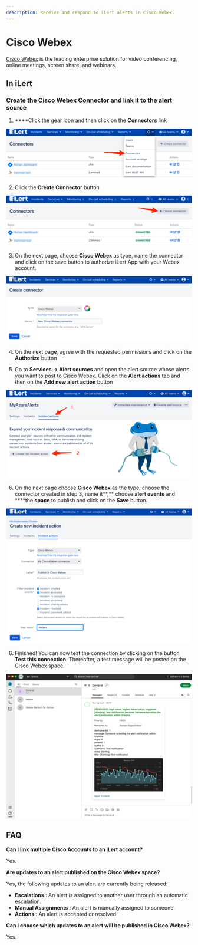 ```yaml
---
description: Receive and respond to iLert alerts in Cisco Webex.
---
```


# Cisco Webex

[Cisco Webex](https://www.webex.com/) is the leading enterprise solution for video conferencing, online meetings, screen share, and webinars.

## In iLert <a id="create-alarm-source"></a>

### Create the Cisco Webex Connector and link it to the alert source

1. ****Click the gear icon and then click on the **Connectors** link

![](../.gitbook/assets/screenshot_16_03_21__15_46.png)

2. Click the **Create Connector** button

![](../.gitbook/assets/screenshot_16_03_21__15_48.png)

3. On the next page, choose **Cisco Webex** as type, name the connector and click on the save button to authorize iLert App with your Webex account.

![](../.gitbook/assets/screenshot_19_03_21__07_50.png)

4. On the next page, agree with the requested permissions and click on the **Authorize** button

5. Go to **Services -&gt; Alert sources** and open the alert source whose alerts you want to post to Cisco Webex. Click on the **Alert actions** tab and then on the **Add new alert action** button

![](../.gitbook/assets/screenshot_16_03_21__16_04.png)

6. On the next page choose **Cisco Webex** as the type, choose the connector created in step 3, name it**,** choose **alert events** and ****the **space** to publish and click on the **Save** button.

![](../.gitbook/assets/screenshot_19_03_21__07_54.png)

6. Finished! You can now test the connection by clicking on the button **Test this connection**. Thereafter, a test message will be posted on the Cisco Webex space.

![](../.gitbook/assets/screenshot_19_03_21__07_21.png)

## FAQ <a id="faq"></a>

**Can I link multiple Cisco Accounts to an iLert account?**

Yes.

**Are updates to an alert published on the Cisco Webex space?**

Yes, the following updates to an alert are currently being released:

* **Escalations** : An alert is assigned to another user through an automatic escalation.
* **Manual Assignments** : An alert is manually assigned to someone.
* **Actions** : An alert is accepted or resolved.

**Can I choose which updates to an alert will be published in Cisco Webex?**

Yes.

